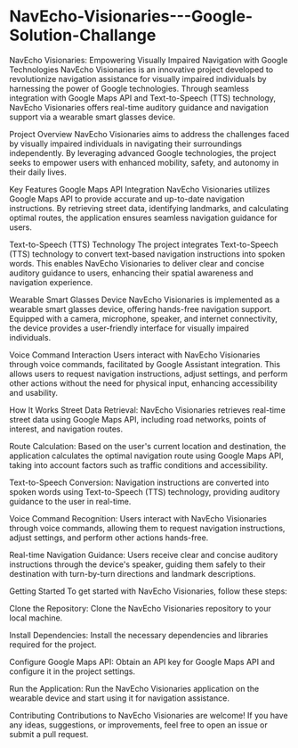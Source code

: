 # NavEcho-Visionaries---Google-Solution-Challange
NavEcho Visionaries: Empowering Visually Impaired Navigation with Google Technologies
NavEcho Visionaries is an innovative project developed to revolutionize navigation assistance for visually impaired individuals by harnessing the power of Google technologies. Through seamless integration with Google Maps API and Text-to-Speech (TTS) technology, NavEcho Visionaries offers real-time auditory guidance and navigation support via a wearable smart glasses device.

Project Overview
NavEcho Visionaries aims to address the challenges faced by visually impaired individuals in navigating their surroundings independently. By leveraging advanced Google technologies, the project seeks to empower users with enhanced mobility, safety, and autonomy in their daily lives.

Key Features
Google Maps API Integration
NavEcho Visionaries utilizes Google Maps API to provide accurate and up-to-date navigation instructions. By retrieving street data, identifying landmarks, and calculating optimal routes, the application ensures seamless navigation guidance for users.

Text-to-Speech (TTS) Technology
The project integrates Text-to-Speech (TTS) technology to convert text-based navigation instructions into spoken words. This enables NavEcho Visionaries to deliver clear and concise auditory guidance to users, enhancing their spatial awareness and navigation experience.

Wearable Smart Glasses Device
NavEcho Visionaries is implemented as a wearable smart glasses device, offering hands-free navigation support. Equipped with a camera, microphone, speaker, and internet connectivity, the device provides a user-friendly interface for visually impaired individuals.

Voice Command Interaction
Users interact with NavEcho Visionaries through voice commands, facilitated by Google Assistant integration. This allows users to request navigation instructions, adjust settings, and perform other actions without the need for physical input, enhancing accessibility and usability.

How It Works
Street Data Retrieval: NavEcho Visionaries retrieves real-time street data using Google Maps API, including road networks, points of interest, and navigation routes.

Route Calculation: Based on the user's current location and destination, the application calculates the optimal navigation route using Google Maps API, taking into account factors such as traffic conditions and accessibility.

Text-to-Speech Conversion: Navigation instructions are converted into spoken words using Text-to-Speech (TTS) technology, providing auditory guidance to the user in real-time.

Voice Command Recognition: Users interact with NavEcho Visionaries through voice commands, allowing them to request navigation instructions, adjust settings, and perform other actions hands-free.

Real-time Navigation Guidance: Users receive clear and concise auditory instructions through the device's speaker, guiding them safely to their destination with turn-by-turn directions and landmark descriptions.

Getting Started
To get started with NavEcho Visionaries, follow these steps:

Clone the Repository: Clone the NavEcho Visionaries repository to your local machine.

Install Dependencies: Install the necessary dependencies and libraries required for the project.

Configure Google Maps API: Obtain an API key for Google Maps API and configure it in the project settings.

Run the Application: Run the NavEcho Visionaries application on the wearable device and start using it for navigation assistance.

Contributing
Contributions to NavEcho Visionaries are welcome! If you have any ideas, suggestions, or improvements, feel free to open an issue or submit a pull request.
